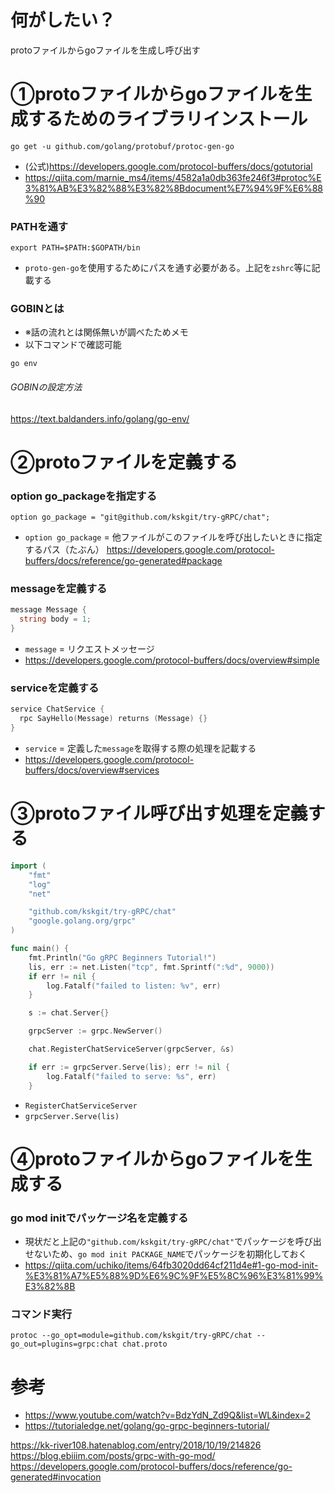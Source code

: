 # 何がしたい？
protoファイルからgoファイルを生成し呼び出す



# ①protoファイルからgoファイルを生成するためのライブラリインストール
```
go get -u github.com/golang/protobuf/protoc-gen-go
```
- (公式)https://developers.google.com/protocol-buffers/docs/gotutorial
- https://qiita.com/marnie_ms4/items/4582a1a0db363fe246f3#protoc%E3%81%AB%E3%82%88%E3%82%8Bdocument%E7%94%9F%E6%88%90
### PATHを通す
```
export PATH=$PATH:$GOPATH/bin
```
- `proto-gen-go`を使用するためにパスを通す必要がある。上記を`zshrc`等に記載する

### GOBINとは
- ※話の流れとは関係無いが調べたためメモ
- 以下コマンドで確認可能
```
go env
```

###### GOBINの設定方法
https://text.baldanders.info/golang/go-env/



# ②protoファイルを定義する
### option go_packageを指定する
```
option go_package = "git@github.com/kskgit/try-gRPC/chat";
```
- `option go_package` = 他ファイルがこのファイルを呼び出したいときに指定するパス（たぶん）
https://developers.google.com/protocol-buffers/docs/reference/go-generated#package
### messageを定義する
```go
message Message {
  string body = 1;
}
```
- `message` = リクエストメッセージ
- https://developers.google.com/protocol-buffers/docs/overview#simple
### serviceを定義する
```go
service ChatService {
  rpc SayHello(Message) returns (Message) {}
}
```
- `service` = 定義した`message`を取得する際の処理を記載する
- https://developers.google.com/protocol-buffers/docs/overview#services



# ③protoファイル呼び出す処理を定義する
```go
import (
	"fmt"
	"log"
	"net"

	"github.com/kskgit/try-gRPC/chat"
	"google.golang.org/grpc"
)

func main() {
	fmt.Println("Go gRPC Beginners Tutorial!")
	lis, err := net.Listen("tcp", fmt.Sprintf(":%d", 9000))
	if err != nil {
		log.Fatalf("failed to listen: %v", err)
	}

	s := chat.Server{}

	grpcServer := grpc.NewServer()

	chat.RegisterChatServiceServer(grpcServer, &s)

	if err := grpcServer.Serve(lis); err != nil {
		log.Fatalf("failed to serve: %s", err)
	}
```
- `RegisterChatServiceServer`
- `grpcServer.Serve(lis)`



# ④protoファイルからgoファイルを生成する
### go mod initでパッケージ名を定義する
- 現状だと上記の`"github.com/kskgit/try-gRPC/chat"`でパッケージを呼び出せないため、`go mod init PACKAGE_NAME`でパッケージを初期化しておく
- https://qiita.com/uchiko/items/64fb3020dd64cf211d4e#1-go-mod-init-%E3%81%A7%E5%88%9D%E6%9C%9F%E5%8C%96%E3%81%99%E3%82%8B
### コマンド実行
```
protoc --go_opt=module=github.com/kskgit/try-gRPC/chat --go_out=plugins=grpc:chat chat.proto
```



# 参考
- https://www.youtube.com/watch?v=BdzYdN_Zd9Q&list=WL&index=2
- https://tutorialedge.net/golang/go-grpc-beginners-tutorial/









https://kk-river108.hatenablog.com/entry/2018/10/19/214826
https://blog.ebiiim.com/posts/grpc-with-go-mod/
https://developers.google.com/protocol-buffers/docs/reference/go-generated#invocation



